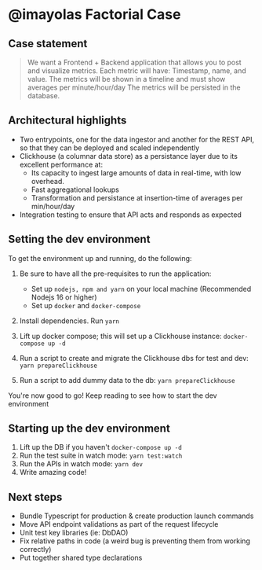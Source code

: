 # @imayolas Factorial Case

## Case statement

> We want a Frontend + Backend application that allows you to post and visualize metrics. Each metric will have: Timestamp, name, and value. The metrics will be shown in a timeline and must show averages per minute/hour/day The metrics will be persisted in the database.

## Architectural highlights

- Two entrypoints, one for the data ingestor and another for the REST API, so that they can be deployed and scaled independently
- Clickhouse (a columnar data store) as a persistance layer due to its excellent performance at:
  - Its capacity to ingest large amounts of data in real-time, with low overhead.
  - Fast aggregational lookups
  - Transformation and persistance at insertion-time of averages per min/hour/day
- Integration testing to ensure that API acts and responds as expected

## Setting the dev environment

To get the environment up and running, do the following:

1. Be sure to have all the pre-requisites to run the application:

   - Set up `nodejs, npm and yarn` on your local machine (Recommended Nodejs 16 or higher)
   - Set up `docker` and `docker-compose`

2. Install dependencies. Run `yarn`
3. Lift up docker compose; this will set up a Clickhouse instance: `docker-compose up -d`
4. Run a script to create and migrate the Clickhouse dbs for test and dev: `yarn prepareClickhouse`
5. Run a script to add dummy data to the db: `yarn prepareClickhouse`

You're now good to go! Keep reading to see how to start the dev environment

## Starting up the dev environment

1. Lift up the DB if you haven't `docker-compose up -d`
2. Run the test suite in watch mode: `yarn test:watch`
3. Run the APIs in watch mode: `yarn dev`
4. Write amazing code!

## Next steps

- Bundle Typescript for production & create production launch commands
- Move API endpoint validations as part of the request lifecycle
- Unit test key libraries (ie: DbDAO)
- Fix relative paths in code (a weird bug is preventing them from working correctly)
- Put together shared type declarations
